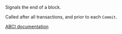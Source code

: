 Signals the end of a block.

Called after all transactions, and prior to each `Commit`.

[ABCI documentation](https://docs.cometbft.com/v1/spec/abci/abci.html#endblock)